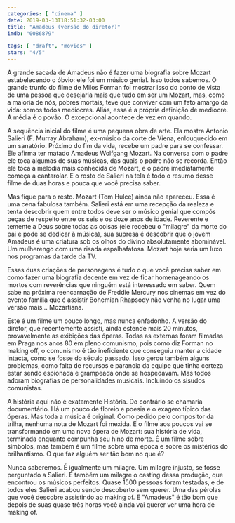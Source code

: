 ```yaml
---
categories: [ "cinema" ]
date: 2019-03-13T18:51:32-03:00
title: "Amadeus (versão do diretor)"
imdb: "0086879"

tags: [ "draft", "movies" ]
stars: "4/5"
---
```

A grande sacada de Amadeus não é fazer uma biografia sobre Mozart estabelecendo o óbvio: ele foi um músico genial. Isso todos sabemos. O grande trunfo do filme de Milos Forman foi mostrar isso do ponto de vista de uma pessoa que desejaria mais que tudo em ser um Mozart, mas, como a maioria de nós, pobres mortais, teve que conviver com um fato amargo da vida: somos todos medíocres. Aliás, essa é a própria definição de medíocre. A média é o povão. O excepcional acontece de vez em quando.

A sequência inicial do filme é uma pequena obra de arte. Ela mostra Antonio Salieri (F. Murray Abraham), ex-músico da corte de Viena, enlouquecido em um sanatório. Próximo do fim da vida, recebe um padre para se confessar. Ele afirma ter matado Amadeus Wolfgang Mozart. Na conversa com o padre ele toca algumas de suas músicas, das quais o padre não se recorda. Então ele toca a melodia mais conhecida de Mozart, e o padre imediatamente começa a cantarolar. E o rosto de Salieri na tela é todo o resumo desse filme de duas horas e pouca que você precisa saber.

Mas fique para o resto. Mozart (Tom Hulce) ainda não apareceu. Essa é uma cena fabulosa também. Salieri está em uma recepção da realeza e tenta descobrir quem entre todos deve ser o músico genial que compõs peças de respeito entre os seis e os doze anos de idade. Reverente e temente a Deus sobre todas as coisas (ele recebeu o "milagre" da morte do pai e pode se dedicar à música), sua supresa é descobrir que o jovem Amadeus é uma criatura sob os olhos do divino absolutamente abominável. Um mulherengo com uma risada espalhafatosa. Mozart hoje seria um luxo nos programas da tarde da TV.

Essas duas criações de personagens é tudo o que você precisa saber em como fazer uma biografia decente em vez de ficar homenageando os mortos com reverências que ninguém está interessado em saber. Quem sabe na próxima reencarnação de Freddie Mercury nos cinemas em vez do evento família que é assistir Bohemian Rhapsody não venha no lugar uma versão mais... Mozartiana.

Este é um filme um pouco longo, mas nunca enfadonho. A versão do diretor, que recentemente assisti, ainda estende mais 20 minutos, provavelmente as exibições das óperas. Todas as externas foram filmadas em Praga nos anos 80 em pleno comunismo, pois como diz Forman no making off, o comunismo é tão ineficiente que conseguiu manter a cidade intacta, como se fosse do século passado. Isso gerou também alguns problemas, como falta de recursos e paranoia da equipe que tinha certeza estar sendo espionada e grampeada onde se hospedavam. Mas todos adoram biografias de personalidades musicais. Incluindo os sisudos comunistas.

A história aqui não é exatamente História. Do contrário se chamaria documentário. Há um pouco de floreio e poesia e o exagero típico das óperas. Mas toda a música é original. Como pedido pelo compositor da trilha, nenhuma nota de Mozart foi mexida. E o filme aos poucos vai se transformando em uma nova ópera de Mozart: sua história de vida, terminada enquanto compunha seu hino de morte. É um filme sobre símbolos, mas também é um filme sobre uma época e sobre os mistérios do brilhantismo. O que faz alguém ser tão bom no que é?

Nunca saberemos. É igualmente um milagre. Um milagre injusto, se fosse perguntado a Salieri. É também um milagre o casting dessa produção, que encontrou os músicos perfeitos. Quase 1500 pessoas foram testadas, e de todos eles Salieri acabou sendo descoberto sem querer. Uma das pérolas que você descobre assistindo ao making of. E "Amadeus" é tão bom que depois de suas quase três horas você ainda vai querer ver uma hora de making of.
